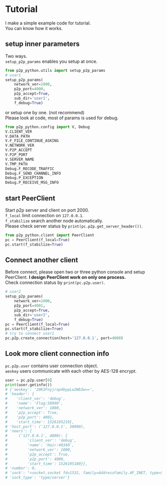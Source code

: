Tutorial
========
I make a simple example code for tutorial.  
You can know how it works.


setup inner parameters
----------------------
Two ways.  
`setup_p2p_params` enables you setup at once.

```python
from p2p_python.utils import setup_p2p_params
# user1
setup_p2p_params(
    network_ver=1000,
    p2p_port=4000,
    p2p_accept=True,
    sub_dir='user1',
    f_debug=True)
```

or setup one by one. (not recommend)  
Please look at code, most of params is used for debug.

```python
from p2p_python.config import V, Debug
V.CLIENT_VER
V.DATA_PATH
V.F_FILE_CONTINUE_ASKING
V.NETWORK_VER
V.P2P_ACCEPT
V.P2P_PORT
V.SERVER_NAME
V.TMP_PATH
Debug.F_RECODE_TRAFFIC
Debug.F_SEND_CHANNEL_INFO
Debug.P_EXCEPTION
Debug.P_RECEIVE_MSG_INFO
```

start PeerClient
----------------
Start p2p server and client on port 2000.  
`f_local` limit connection on `127.0.0.1`.  
`f_stabilize` search another node automatically.  
Please check server status by `print(pc.p2p.get_server_header())`.

```python
from p2p_python.client import PeerClient
pc = PeerClient(f_local=True)
pc.start(f_stabilize=True)
```

Connect another client
----------------------
Before connect, please open two or three python console and setup PeerClient.
**I design PeerClient work on only one process.**  
Check connection status by `print(pc.p2p.user)`.
```python
# user2
setup_p2p_params(
    network_ver=1000,
    p2p_port=4001,
    p2p_accept=True,
    sub_dir='user2',
    f_debug=True)
pc = PeerClient(f_local=True)
pc.start(f_stabilize=True)
# try to connect user1
pc.p2p.create_connection(host='127.0.0.1', port=4000)
```

Look more client connection info
--------------------------------
`pc.p2p.user` contains user connection object.  
`aeskey` users communicate with each other by AES-128 encrypt.

```python
user = pc.p2p.user[0]
print(user.getinfo())
# {'aeskey': '20K2Fnyjrap4bypLw2Wb3w==',
# 'header': {
#    'client_ver': 'debug',
#    'name': 'Flag:58990',
#    'network_ver': 1000,
#    'p2p_accept': True,
#    'p2p_port': 4001,
#    'start_time': 1526195219},
# 'host_port': ('127.0.0.1', 50900),
# 'neers': {
#     ('127.0.0.1', 4000): {
#         'client_ver': 'debug',
#         'name': 'Hair:40340',
#         'network_ver': 1000,
#         'p2p_accept': True,
#         'p2p_port': 4000,
#         'start_time': 1526195180}},
# 'number': 0,
# 'sock': "<socket.socket fd=1532, family=AddressFamily.AF_INET, type=SocketKind.SOCK_STREAM, proto=0, laddr=('127.0.0.1', 4000), raddr=('127.0.0.1', 50900)>",
# 'sock_type': 'type/server'}
```
